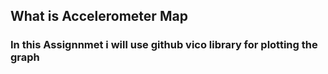 ## What is Accelerometer Map
### In this Assignnmet i will use github vico library for plotting the graph
